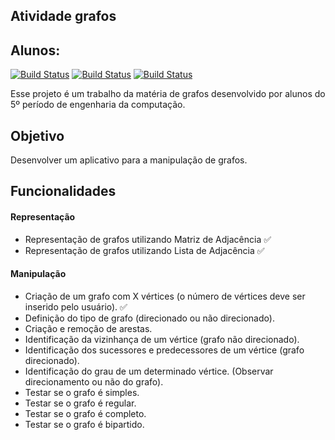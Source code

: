
## Atividade grafos

 
## **Alunos:**
[![Build Status](https://dabuttonfactory.com/button.png?t=Mariana+Aram&f=Open+Sans-Bold&ts=12&tc=f6b26b&hp=26&vp=12&c=11&bgt=unicolored&bgc=fff2cc&shs=1&shc=ccc&sho=s)](https://github.com/marianaaram) [![Build Status](https://dabuttonfactory.com/button.png?t=Marcos+Victor&f=Open+Sans-Bold&ts=12&tc=f6b26b&hp=26&vp=12&c=11&bgt=unicolored&bgc=fff2cc&shs=1&shc=ccc&sho=s)](https://github.com/marcosVictorM) [![Build Status](https://dabuttonfactory.com/button.png?t=Yago++Garzon&f=Open+Sans-Bold&ts=12&tc=f6b26b&hp=26&vp=12&c=11&bgt=unicolored&bgc=fff2cc&shs=1&shc=ccc&sho=s)](https://github.com/yagogarzon)

Esse projeto é um trabalho da matéria de grafos desenvolvido por alunos do 5º período de engenharia da computação.

## Objetivo
Desenvolver um aplicativo para a manipulação de grafos.

## Funcionalidades 

#### Representação
- Representação de grafos utilizando Matriz de Adjacência ✅
 - Representação de grafos utilizando Lista de Adjacência ✅
 

#### Manipulação
-  Criação de um grafo com X vértices (o número de vértices deve ser inserido pelo usuário). ✅
- Definição do tipo de grafo (direcionado ou não direcionado).
- Criação e remoção de arestas. 
- Identificação da vizinhança de um vértice (grafo não direcionado).
- Identificação dos sucessores e predecessores de um vértice (grafo direcionado).
- Identificação do grau de um determinado vértice. (Observar direcionamento ou não do grafo).
- Testar se o grafo é simples.
- Testar se o grafo é regular.
- Testar se o grafo é completo.
- Testar se o grafo é bipartido.
